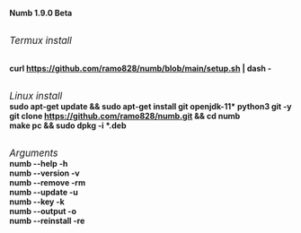 <b>Numb 1.9.0 Beta</b>

</br><i><big>Termux install</big></i>

</br><b>curl https://github.com/ramo828/numb/blob/main/setup.sh | dash - </b>

</br><i><big>Linux install</i></big>
</br><b>sudo apt-get update && sudo apt-get install git openjdk-11* python3 git -y </b>
</br><b>git clone https://github.com/ramo828/numb.git && cd numb</b>
</br><b>make pc && sudo dpkg -i *.deb</b>

</br><i><big>Arguments</i></big>
</br><b>numb --help -h</b>
</br><b>numb --version -v</b>
</br><b>numb --remove -rm</b>
</br><b>numb --update -u</b>
</br><b>numb --key -k</b>
</br><b>numb --output -o</b>
</br><b>numb --reinstall -re</b>

